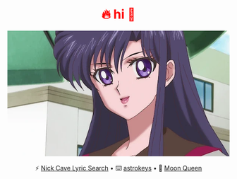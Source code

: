 <h1 align="center" style="color: red">🔥 hi 🔮</h1>

<p align="center">
  <img src="crystal.webp">
</p>

<p align="center">
  ⚡️ <a href="https://github.com/kdlrose/nick-cave">Nick Cave Lyric Search</a> • ⌨️ <a href="https://github.com/kdlrose/astrokeys">astrokeys</a> • 🎨 <a href="https://github.com/kdlrose/moon-queen">Moon Queen</a>
</p>
